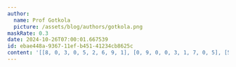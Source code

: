 ```yaml
---
author:
  name: Prof Gotkola
  picture: /assets/blog/authors/gotkola.png
maskRate: 0.3
date: 2024-10-26T07:00:01.667539
id: ebae448a-9367-11ef-b451-41234cb8625c
content: '[[8, 0, 3, 0, 5, 2, 6, 9, 1], [0, 9, 0, 0, 3, 1, 7, 0, 5], [5, 7, 1, 4, 6, 0, 3, 8, 2], [0, 8, 0, 3, 7, 5, 2, 1, 6], [2, 0, 0, 9, 1, 6, 0, 0, 4], [1, 6, 5, 2, 0, 8, 9, 7, 0], [0, 5, 0, 6, 0, 4, 0, 3, 9], [3, 2, 4, 1, 9, 7, 5, 6, 8], [0, 0, 6, 5, 0, 0, 4, 2, 0]]'
---
```

